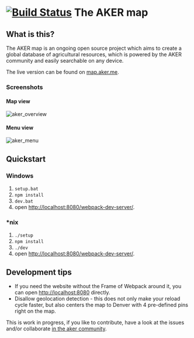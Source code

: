 # [![Build Status](https://travis-ci.org/AKERKits/akermap.svg)](https://travis-ci.org/AKERKits/akermap) The AKER map

## What is this?
The AKER map is an ongoing open source project which aims to create a global database of agricultural resources, which is powered by the AKER community and easily searchable on any device.

The live version can be found on [map.aker.me](http://map.aker.me).

### Screenshots
#### Map view
![aker_overview](https://cloud.githubusercontent.com/assets/188038/6657603/7a4c1a76-cb51-11e4-94b5-894a6989894a.png)
#### Menu view
![aker_menu](https://cloud.githubusercontent.com/assets/188038/6657604/7e8b4094-cb51-11e4-831e-0231cb94bb7d.png)


## Quickstart

### Windows
1. `setup.bat`
2. `npm install`
3. `dev.bat`
4. open [http://localhost:8080/webpack-dev-server/](http://localhost:8080/webpack-dev-server/).

### *nix
1. `./setup`
2. `npm install`
3. `./dev`
4. open [http://localhost:8080/webpack-dev-server/](http://localhost:8080/webpack-dev-server/).


## Development tips
* If you need the website without the Frame of Webpack around it, you can open [http://localhost:8080](http://localhost:8080) directly.
* Disallow geolocation detection - this does not only make your reload cycle faster, but also centers the map to Denver with 4 pre-defined pins right on the map.

This is work in progress, if you like to contribute, have a look at the issues and/or collaborate [in the aker community](http://community.aker.me/t/aker-map-development/).
